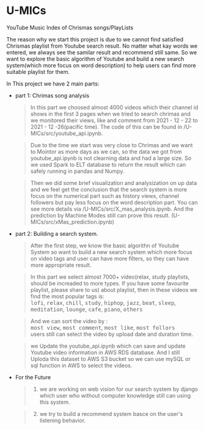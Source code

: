 # U-MICs
YouTube Music Index of Chrismas songs/PlayLists  

The reason why we start this project is due to we cannot find satisfied Chrismas playlist from Youtube search result. No matter what kay words we entered, we always see the samilar result and recommend still same. So we want to explore the basic algorithm of Youtube and build a new search system(which more focus on word description) to help users can find more suitable playlist for them.

In This project we have 2 main parts:
* part 1:  Chrimas song analysis
  >In this part we choosed almost 4000 videos which their channel id shows in the first 3 pages when we tried to search chrimas and we monitored their views, like and comment from 2021 - 12 - 22 to 2021 - 12 -26(pacific time). The code of this can be found in  /U-MICs/src/youtube_api.ipynb.

  > Due to the time we start was very close to Chrimas and we want to Mointor as more days as we can, so the data we got from youtube_api.ipynb is not clearning data and had a large size. So we used Spark to ELT database to return the result which can safely running in pandas and Numpy.

  > Then we did some brief visualization and analysization on up data and we feel get the conclusion that the search system is more focus on the numerical part such as history views, channel followers but pay less focus on the word description part. You can see more details via /U-MICs/src/X_mas_analysis.ipynb. And the prediction by Machine Modes still can prove this result. (U-MICs/src/xMas_prediction.ipynb)

 * part 2: Building a search system.

      >After  the first step, we know the basic algorithn of Youtube System so want to build a new search system which more focus on video tags and user can have more filters, so they can have more appropriate result.

      >In this part we select almost 7000+ video(relax, study playlists, should be increaded to more types. If you have some favourite playlist, please share to us) about playlist, then in these videos we find the most popular tags is:  
      <kbd>lofi</kbd>, <kbd>relax</kbd>, <kbd>chill</kbd>, <kbd>study</kbd>, <kbd>hiphop</kbd>, <kbd>jazz</kbd>, <kbd>beat</kbd>, <kbd>sleep</kbd>, <kbd>meditation</kbd>, <kbd>lounge</kbd>, <kbd>cafe</kbd>, <kbd>piano</kbd>, <kbd>others</kbd>

      >And we can sort the video by :  
      <kbd>most view</kbd>, <kbd>most comment</kbd>, <kbd>most like</kbd>, <kbd>most follors</kbd>  
      users still can select the video by upload date and duration time.
      
      
      >we Update the youtube_api.ipynb which can save and update Youtube video information in AWS RDS database. And I still Uploda this dataset to AWS S3 bucket so we can use mySQL or sql function in AWS to select the videos.

* For the Future
    > 1. we are working on web vision for our search system by django which user who without computer knowledge still can using this system.

    >2. we try to build a recommend system basce on the user's listening behavior.
